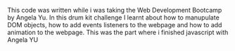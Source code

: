 This code was written while i was taking the Web Development Bootcamp by Angela Yu. In this drum kit challenge I learnt about how to manupulate DOM objects, how to add events listeners to the webpage and how to add animation to the webpage. This was the part where i finished javascript with Angela YU
